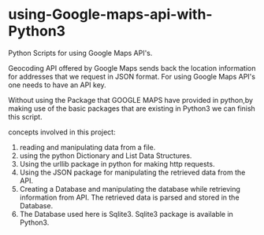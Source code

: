 # using-Google-maps-api-with-Python3

Python Scripts for using Google Maps API's.

Geocoding API offered by Google Maps sends back the location information for addresses that we request in JSON format.
For using Google Maps API's one needs to have an API key.

Without using the Package that GOOGLE MAPS have provided in python,by making use of the basic packages that are existing in Python3 we can finish this script.

concepts involved in this project:

1) reading and manipulating data from a file.
2) using the python Dictionary and List Data Structures.
3) Using the urllib package in python for making http requests.
4) Using the JSON package for manipulating the retrieved data from the API.
5) Creating a Database and manipulating the database while retrieving information from API.
   The retrieved data is parsed and stored in the Database.
6) The Database used here is Sqlite3. Sqlite3 package is available in Python3.
   

